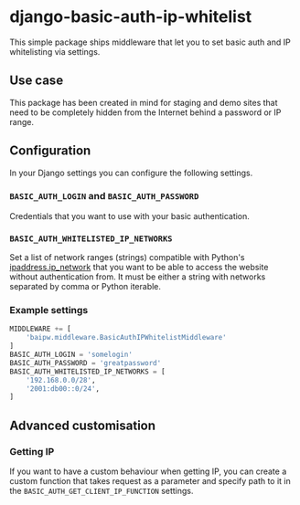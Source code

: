 # django-basic-auth-ip-whitelist
This simple package ships middleware that let you to set basic auth and IP
whitelisting via settings.

## Use case
This package has been created in mind for staging and demo sites that need to
be completely hidden from the Internet behind a password or IP range.

## Configuration
In your Django settings you can configure the following settings.

### `BASIC_AUTH_LOGIN` and `BASIC_AUTH_PASSWORD`
Credentials that you want to use with your basic authentication.

### `BASIC_AUTH_WHITELISTED_IP_NETWORKS`
Set a list of network ranges (strings) compatible with Python's
[ipaddress.ip_network](https://docs.python.org/3.6/library/ipaddress.html#ipaddress.ip_network)
that you want to be able to access the website without authentication from. It
must be either a string with networks separated by comma or Python iterable.

### Example settings

```python
MIDDLEWARE += [
    'baipw.middleware.BasicAuthIPWhitelistMiddleware'
]
BASIC_AUTH_LOGIN = 'somelogin'
BASIC_AUTH_PASSWORD = 'greatpassword'
BASIC_AUTH_WHITELISTED_IP_NETWORKS = [
    '192.168.0.0/28',
    '2001:db00::0/24',
]

```

## Advanced customisation
### Getting IP
If you want to have a custom behaviour when getting IP, you can create a custom
function that takes request as a parameter and specify path to it in the
`BASIC_AUTH_GET_CLIENT_IP_FUNCTION` settings.
